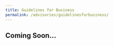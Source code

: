 ```yaml
---
title: Guidelines for Business
permalink: /advisories/guidelinesforbusiness/
---
```


## **Coming Soon...**
